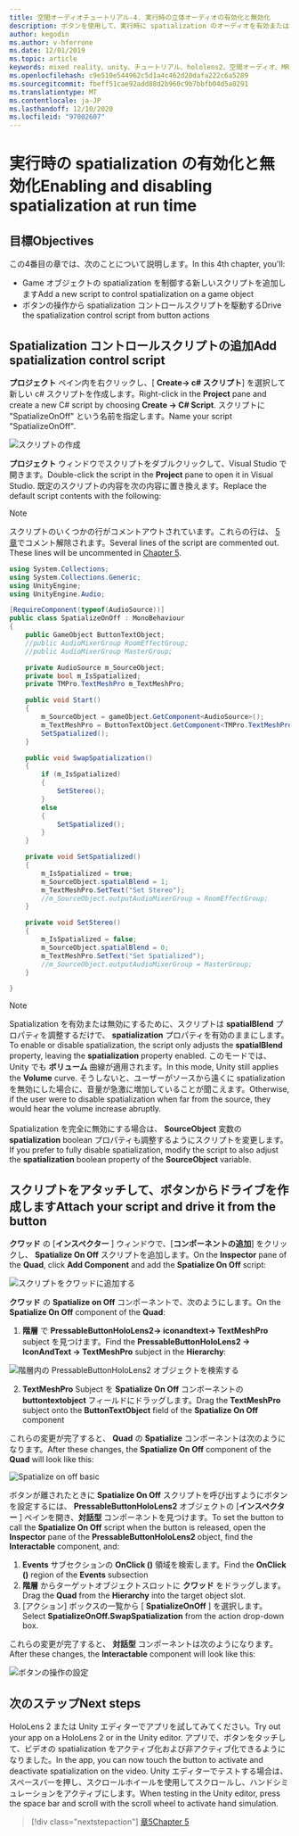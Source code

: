 ```yaml
---
title: 空間オーディオチュートリアル-4. 実行時の立体オーディオの有効化と無効化
description: ボタンを使用して、実行時に spatialization のオーディオを有効または無効にします。
author: kegodin
ms.author: v-hferrone
ms.date: 12/01/2019
ms.topic: article
keywords: mixed reality、unity、チュートリアル、hololens2、空間オーディオ、MRTK、mixed reality toolkit、UWP、Windows 10、HRTF、head 関連の転送機能、リバーブ、Microsoft Spatializer
ms.openlocfilehash: c9e510e544962c5d1a4c462d20dafa222c6a5289
ms.sourcegitcommit: fbeff51cae92add88d2b960c9b7bbfb04d5a0291
ms.translationtype: MT
ms.contentlocale: ja-JP
ms.lasthandoff: 12/10/2020
ms.locfileid: "97002607"
---
```

# <a name="enabling-and-disabling-spatialization-at-run-time"></a><span data-ttu-id="3466a-105">実行時の spatialization の有効化と無効化</span><span class="sxs-lookup"><span data-stu-id="3466a-105">Enabling and disabling spatialization at run time</span></span>

## <a name="objectives"></a><span data-ttu-id="3466a-106">目標</span><span class="sxs-lookup"><span data-stu-id="3466a-106">Objectives</span></span>
<span data-ttu-id="3466a-107">この4番目の章では、次のことについて説明します。</span><span class="sxs-lookup"><span data-stu-id="3466a-107">In this 4th chapter, you'll:</span></span>
* <span data-ttu-id="3466a-108">Game オブジェクトの spatialization を制御する新しいスクリプトを追加します</span><span class="sxs-lookup"><span data-stu-id="3466a-108">Add a new script to control spatialization on a game object</span></span>
* <span data-ttu-id="3466a-109">ボタンの操作から spatialization コントロールスクリプトを駆動する</span><span class="sxs-lookup"><span data-stu-id="3466a-109">Drive the spatialization control script from button actions</span></span>

## <a name="add-spatialization-control-script"></a><span data-ttu-id="3466a-110">Spatialization コントロールスクリプトの追加</span><span class="sxs-lookup"><span data-stu-id="3466a-110">Add spatialization control script</span></span>
<span data-ttu-id="3466a-111">**プロジェクト** ペイン内を右クリックし、[ **Create-> c# スクリプト**] を選択して新しい c# スクリプトを作成します。</span><span class="sxs-lookup"><span data-stu-id="3466a-111">Right-click in the **Project** pane and create a new C# script by choosing **Create -> C# Script**.</span></span> <span data-ttu-id="3466a-112">スクリプトに "SpatializeOnOff" という名前を指定します。</span><span class="sxs-lookup"><span data-stu-id="3466a-112">Name your script "SpatializeOnOff".</span></span>

![スクリプトの作成](images/spatial-audio/create-script.png)

<span data-ttu-id="3466a-114">**プロジェクト** ウィンドウでスクリプトをダブルクリックして、Visual Studio で開きます。</span><span class="sxs-lookup"><span data-stu-id="3466a-114">Double-click the script in the **Project** pane to open it in Visual Studio.</span></span> <span data-ttu-id="3466a-115">既定のスクリプトの内容を次の内容に置き換えます。</span><span class="sxs-lookup"><span data-stu-id="3466a-115">Replace the default script contents with the following:</span></span>

> [!NOTE]
> <span data-ttu-id="3466a-116">スクリプトのいくつかの行がコメントアウトされています。これらの行は、 [5 章](unity-spatial-audio-ch5.md)でコメント解除されます。</span><span class="sxs-lookup"><span data-stu-id="3466a-116">Several lines of the script are commented out. These lines will be uncommented in [Chapter 5](unity-spatial-audio-ch5.md).</span></span>

```c#
using System.Collections;
using System.Collections.Generic;
using UnityEngine;
using UnityEngine.Audio;

[RequireComponent(typeof(AudioSource))]
public class SpatializeOnOff : MonoBehaviour
{
    public GameObject ButtonTextObject;
    //public AudioMixerGroup RoomEffectGroup;
    //public AudioMixerGroup MasterGroup;

    private AudioSource m_SourceObject;
    private bool m_IsSpatialized;
    private TMPro.TextMeshPro m_TextMeshPro;

    public void Start()
    {
        m_SourceObject = gameObject.GetComponent<AudioSource>();
        m_TextMeshPro = ButtonTextObject.GetComponent<TMPro.TextMeshPro>();
        SetSpatialized();
    }

    public void SwapSpatialization()
    {
        if (m_IsSpatialized)
        {
            SetStereo();
        }
        else
        {
            SetSpatialized();
        }
    }

    private void SetSpatialized()
    {
        m_IsSpatialized = true;
        m_SourceObject.spatialBlend = 1;
        m_TextMeshPro.SetText("Set Stereo");
        //m_SourceObject.outputAudioMixerGroup = RoomEffectGroup;
    }

    private void SetStereo()
    {
        m_IsSpatialized = false;
        m_SourceObject.spatialBlend = 0;
        m_TextMeshPro.SetText("Set Spatialized");
        //m_SourceObject.outputAudioMixerGroup = MasterGroup;
    }

}
```

> [!NOTE]
> <span data-ttu-id="3466a-117">Spatialization を有効または無効にするために、スクリプトは **spatialBlend** プロパティを調整するだけで、 **spatialization** プロパティを有効のままにします。</span><span class="sxs-lookup"><span data-stu-id="3466a-117">To enable or disable spatialization, the script only adjusts the **spatialBlend** property, leaving the **spatialization** property enabled.</span></span> <span data-ttu-id="3466a-118">このモードでは、Unity でも **ボリューム** 曲線が適用されます。</span><span class="sxs-lookup"><span data-stu-id="3466a-118">In this mode, Unity still applies the **Volume** curve.</span></span> <span data-ttu-id="3466a-119">そうしないと、ユーザーがソースから遠くに spatialization を無効にした場合に、音量が急激に増加していることが聞こえます。</span><span class="sxs-lookup"><span data-stu-id="3466a-119">Otherwise, if the user were to disable spatialization when far from the source, they would hear the volume increase abruptly.</span></span> <br> <br>
> <span data-ttu-id="3466a-120">Spatialization を完全に無効にする場合は、 **SourceObject** 変数の **spatialization** boolean プロパティも調整するようにスクリプトを変更します。</span><span class="sxs-lookup"><span data-stu-id="3466a-120">If you prefer to fully disable spatialization, modify the script to also adjust the **spatialization** boolean property of the **SourceObject** variable.</span></span>

## <a name="attach-your-script-and-drive-it-from-the-button"></a><span data-ttu-id="3466a-121">スクリプトをアタッチして、ボタンからドライブを作成します</span><span class="sxs-lookup"><span data-stu-id="3466a-121">Attach your script and drive it from the button</span></span>
<span data-ttu-id="3466a-122">**クワッド** の [**インスペクター** ] ウィンドウで、[**コンポーネントの追加**] をクリックし、 **Spatialize On Off** スクリプトを追加します。</span><span class="sxs-lookup"><span data-stu-id="3466a-122">On the **Inspector** pane of the **Quad**, click **Add Component** and add the **Spatialize On Off** script:</span></span>

![スクリプトをクワッドに追加する](images/spatial-audio/add-script-to-quad.png)

<span data-ttu-id="3466a-124">**クワッド** の **Spatialize on Off** コンポーネントで、次のようにします。</span><span class="sxs-lookup"><span data-stu-id="3466a-124">On the **Spatialize On Off** component of the **Quad**:</span></span>
1. <span data-ttu-id="3466a-125">**階層** で **PressableButtonHoloLens2-> iconandtext-> TextMeshPro** subject を見つけます。</span><span class="sxs-lookup"><span data-stu-id="3466a-125">Find the **PressableButtonHoloLens2 -> IconAndText -> TextMeshPro** subject in the **Hierarchy**:</span></span>

![階層内の PressableButtonHoloLens2 オブジェクトを検索する](images/spatial-audio/pressable-button-object.png)

2. <span data-ttu-id="3466a-127">**TextMeshPro** Subject を **Spatialize On Off** コンポーネントの **buttontextobject** フィールドにドラッグします。</span><span class="sxs-lookup"><span data-stu-id="3466a-127">Drag the **TextMeshPro** subject onto the **ButtonTextObject** field of the **Spatialize On Off** component</span></span>

<span data-ttu-id="3466a-128">これらの変更が完了すると、 **Quad** の **Spatialize** コンポーネントは次のようになります。</span><span class="sxs-lookup"><span data-stu-id="3466a-128">After these changes, the **Spatialize On Off** component of the **Quad** will look like this:</span></span>

![Spatialize on off basic](images/spatial-audio/spatialize-on-off-basic.png)

<span data-ttu-id="3466a-130">ボタンが離されたときに **Spatialize On Off** スクリプトを呼び出すようにボタンを設定するには、 **PressableButtonHoloLens2** オブジェクトの [**インスペクター** ] ペインを開き、**対話型** コンポーネントを見つけます。</span><span class="sxs-lookup"><span data-stu-id="3466a-130">To set the button to call the **Spatialize On Off** script when the button is released, open the **Inspector** pane of the **PressableButtonHoloLens2** object, find the **Interactable** component, and:</span></span>
1. <span data-ttu-id="3466a-131">**Events** サブセクションの **OnClick ()** 領域を検索します。</span><span class="sxs-lookup"><span data-stu-id="3466a-131">Find the **OnClick ()** region of the **Events** subsection</span></span>
2. <span data-ttu-id="3466a-132">**階層** からターゲットオブジェクトスロットに **クワッド** をドラッグします。</span><span class="sxs-lookup"><span data-stu-id="3466a-132">Drag the **Quad** from the **Hierarchy** into the target object slot.</span></span>
3. <span data-ttu-id="3466a-133">[アクション] ボックスの一覧から [ **SpatializeOnOff** ] を選択します。</span><span class="sxs-lookup"><span data-stu-id="3466a-133">Select **SpatializeOnOff.SwapSpatialization** from the action drop-down box.</span></span>

<span data-ttu-id="3466a-134">これらの変更が完了すると、 **対話型** コンポーネントは次のようになります。</span><span class="sxs-lookup"><span data-stu-id="3466a-134">After these changes, the **Interactable** component will look like this:</span></span>

![ボタンの操作の設定](images/spatial-audio/button-action-settings.png)

## <a name="next-steps"></a><span data-ttu-id="3466a-136">次のステップ</span><span class="sxs-lookup"><span data-stu-id="3466a-136">Next steps</span></span>
<span data-ttu-id="3466a-137">HoloLens 2 または Unity エディターでアプリを試してみてください。</span><span class="sxs-lookup"><span data-stu-id="3466a-137">Try out your app on a HoloLens 2 or in the Unity editor.</span></span> <span data-ttu-id="3466a-138">アプリで、ボタンをタッチして、ビデオの spatialization をアクティブ化および非アクティブ化できるようになりました。</span><span class="sxs-lookup"><span data-stu-id="3466a-138">In the app, you can now touch the button to activate and deactivate spatialization on the video.</span></span> <span data-ttu-id="3466a-139">Unity エディターでテストする場合は、スペースバーを押し、スクロールホイールを使用してスクロールし、ハンドシミュレーションをアクティブにします。</span><span class="sxs-lookup"><span data-stu-id="3466a-139">When testing in the Unity editor, press the space bar and scroll with the scroll wheel to activate hand simulation.</span></span> 

> [!div class="nextstepaction"]
> [<span data-ttu-id="3466a-140">章5</span><span class="sxs-lookup"><span data-stu-id="3466a-140">Chapter 5</span></span>](unity-spatial-audio-ch5.md) 


